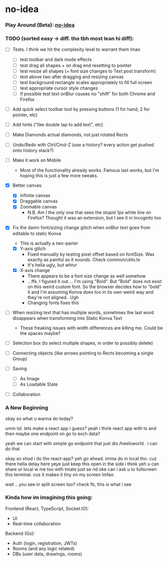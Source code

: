 # no-idea

### Play Around (Beta): <a href="https://verdant-scone-642f7d.netlify.app/" target="_blank">no-idea</a>

### TODO (sorted easy -> diff. tho tbh most lean hi diff):
- [ ] Tests. I think we hit the complexity level to warrant them lmao
    - [ ] test toolbar and dark mode effects
    - [ ] test drag all shapes + on drag end resetting to pointer
    - [ ] test resize all shapes (+ font size changes to Text post transform)
    - [ ] test above two after dragging and resizing canvas
    - [ ] test background rectangle scales appropriately to fill full screen
    - [ ] test appropriate cursor style changes
    - [ ] if possible test text onBlur causes no "shift" for both Chrome and Firefox
- [ ] Add quick select toolbar tool by pressing buttons (1 for hand, 2 for pointer, etc)
- [ ] Add hints ("like double tap to add text", etc)
- [ ] Make Diamonds actual diamonds, not just rotated Rects
- [ ] Undo/Redo with Ctrl/Cmd-Z (use a history? every action get pushed onto history stack?)
- [ ] Make it work on Mobile
    - Most of the functionality already works. Famous last works, but I'm hoping this is just a few more tweaks.
- [x] Better canvas:
    - [x] Infinite canvas
    - [x] Draggable canvas
    - [x] Zoomable canvas
        - N.B. Am I the only one that sees the stupid 1px white line on Firefox? Thought it was an extension, but I see it in Incognito too
- [x] Fix the damn font/sizing change glitch when onBlur text goes from editable to static Konva
    - This is actually a two-parter
    - [x] Y-axis glitch
        - Fixed manually by testing pixel offset based on fontSize. Was exactly as painful as it sounds. Check common/utils.ts
        - It's hella ugly, but whtvr
    - [x] X-axis change
        - There appears to be a font size change as well somehow
        - ...ffs. I figured it out.... I'm using "Bold". But "Bold" does not exist on this weird custom font. So the browser decides how to "bold" it and I'm assuming Konva does too in its own weird way and they're not aligned.. Ugh
        - Changing fonts fixes this
- [ ] When resizing text that has multiple words, sometimes the last word disappears when transforming into Static Konva Text
    - These freaking issues with width differences are killing me. Could be the spaces maybe?
- [ ] Selection box (to select multiple shapes, in order to possibly delete)
- [ ] Connecting objects (like arrows pointing to Rects becoming a single Group)
- [ ] Saving
    - [ ] As Image
    - [ ] As Loadable State
- [ ] Collaboration


### A New Beginning
okay so what u wanna do today?

umm lol. lets make a react app i guess? 
yeah i think react app with ts and then maybe one endpoint on go to exch data?

yeah we can start with simple go endpoint that just dis /heeloworld
. i can do that

okay so shud i do the react-app?
yeh go ahead. imma do in local tho. cuz there hella delay here
yeye
just keep this open in the side i think
yeh
u can share ur local w me too with tmate
just se
nd oke
can i ask u to fullscreen this terminal. cus it makes it tiny on my screen lmfao

wait .. you see in split screen too?
check fb, this is what i see

### Kinda how im imagining this going:

Frontend (React, TypeScript, Socket.IO):

- UI
- Real-time collaboration

Backend (Go):

- Auth (login, registration, JWTs)
- Rooms (and any logic related)
- DBs (user data, drawings, rooms)
